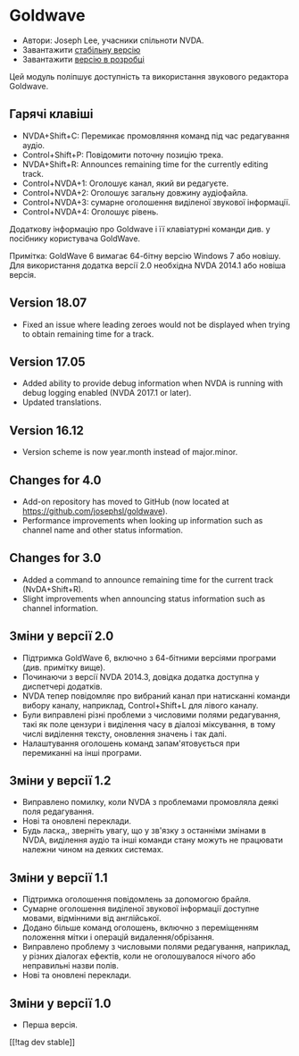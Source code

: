 # Goldwave #

* Автори: Joseph Lee, учасники спільноти NVDA.
* Завантажити [стабільну версію][1]
* Завантажити [версію в розробці][2]

Цей модуль поліпшує доступність та використання звукового редактора
Goldwave.

## Гарячі клавіші ##

* NVDA+Shift+C: Перемикає промовляння команд під час редагування аудіо.
* Control+Shift+P: Повідомити поточну позицію трека.
* NVDA+Shift+R: Announces remaining time for the currently editing track.
* Control+NVDA+1: Оголошує канал, який ви редагуєте.
* Control+NVDA+2: Оголошує загальну довжину аудіофайла.
* Control+NVDA+3: сумарне оголошення виділеної звукової інформації.
* Control+NVDA+4: Оголошує рівень.

Додаткову інформацію про Goldwave і її клавіатурні команди див. у посібнику
користувача GoldWave.

Примітка: GoldWave 6 вимагає 64-бітну версію Windows 7 або новішу. Для
використання додатка версії 2.0 необхідна NVDA 2014.1 або новіша версія.

## Version 18.07

* Fixed an issue where leading zeroes would not be displayed when trying to
  obtain remaining time for a track.

## Version 17.05

* Added ability to provide debug information when NVDA is running with debug
  logging enabled (NVDA 2017.1 or later).
* Updated translations.

## Version 16.12

* Version scheme is now year.month instead of major.minor.

## Changes for 4.0

* Add-on repository has moved to GitHub (now located at
  https://github.com/josephsl/goldwave).
* Performance improvements when looking up information such as channel name
  and other status information.

## Changes for 3.0

* Added a command to announce remaining time for the current track
  (NvDA+Shift+R).
* Slight improvements when announcing status information such as channel
  information.

## Зміни у версії 2.0

* Підтримка GoldWave 6, включно з 64-бітними версіями програми
  (див. примітку вище).
* Починаючи з версії NVDA 2014.3, довідка додатка доступна у диспетчері
  додатків.
* NVDA тепер повідомляє про вибраний канал при натисканні команди вибору
  каналу, наприклад, Control+Shift+L для лівого каналу.
* Були виправлені різні проблеми з числовими полями редагування, такі як
  поле цензури і виділення часу в діалозі міксування, в тому числі виділення
  тексту, оновлення значень і так далі.
* Налаштування оголошень команд запам'ятовується при перемиканні на інші
  програми.

## Зміни у версії 1.2

* Виправлено помилку, коли NVDA з проблемами промовляла деякі поля
  редагування.
* Нові та оновлені переклади.
* Будь ласка,, зверніть увагу, що у зв'язку з останніми змінами в NVDA,
  виділення аудіо та інші команди стану можуть не працювати належни чином на
  деяких системах.

## Зміни у версії 1.1

* Підтримка оголошення повідомлень за допомогою брайля.
* Сумарне оголошення виділеної звукової інформації доступне мовами,
  відмінними від англійської.
* Додано більше команд оголошень, включно з переміщенням положення мітки і
  операцій видалення/обрізання.
* Виправлено проблему з числовыми полями редагування, наприклад, у різних
  діалогах ефектів, коли не оголошувалося нічого або неправильні назви
  полів.
* Нові та оновлені переклади.

## Зміни у версії 1.0

* Перша версія.

[[!tag dev stable]]

[1]: https://addons.nvda-project.org/files/get.php?file=gwv

[2]: https://addons.nvda-project.org/files/get.php?file=gwv-dev

